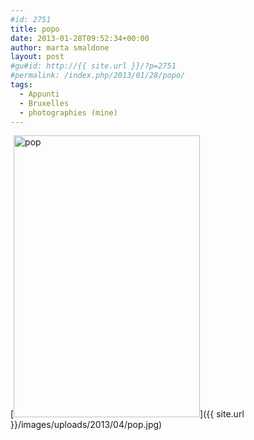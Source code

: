 ```yaml
---
#id: 2751
title: popo
date: 2013-01-28T09:52:34+00:00
author: marta smaldone
layout: post
#gu#id: http://{{ site.url }}/?p=2751
#permalink: /index.php/2013/01/28/popo/
tags:
  - Appunti
  - Bruxelles
  - photographies (mine)
---
```

[<img class="aligncenter wp-image-2752 size-full" title="pop" src="{{ site.url }}/images/uploads/2013/04/pop.jpg" width="298" height="451" srcset="{{ site.url }}/images/uploads/2013/04/pop.jpg 298w, {{ site.url }}/images/uploads/2013/04/pop-198x300.jpg 198w" sizes="(max-width: 298px) 100vw, 298px" />]({{ site.url }}/images/uploads/2013/04/pop.jpg)
